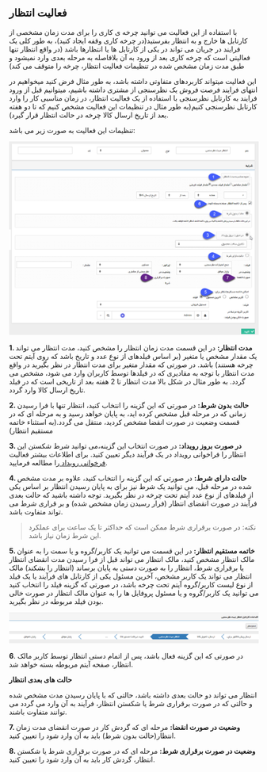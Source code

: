 ﻿##  فعالیت انتظار 



با استفاده از این فعالیت می توانید چرخه ی کاری را برای مدت زمان مشخصی  از کارتابل ها خارج و   به انتظار بفرستید(در چرخه کاری وقفه ایجاد کنید)، به طور کلی یک فرایند در جریان می تواند در یکی از کارتابل ها یا انتظارها باشد (در واقع انتظار تنها فعالیتی است که چرخه کاری بعد از ورود به آن بلافاصله به مرحله بعدی وارد نمیشود و طبق مدت زمان مشخص شده در تنظیمات فعالیت انتظار، چرخه را متوقف می کند)

این فعالیت میتواند کاربردهای متفاوتی داشته باشد، به طور مثال فرض کنید میخواهیم در انتهای فرایند فرصت فروش یک نظرسنجی از مشتری داشته باشیم، میتوانیم قبل از ورود فرایند به کارتابل نظرسنجی با استفاده از یک فعالیت انتظار، در زمان مناسبی کار را وارد کارتابل نظرسنجی کنیم(به طور مثال در تنظیمات این فعالیت مشخص کنیم که تا دو هفته بعد از تاریخ ارسال کالا چرخه در حالت انتظار قرار گیرد). 

تنظیمات این فعالیت به صورت زیر می باشد:

![](Activity.png)

**1. مدت انتظار:** در این قسمت مدت زمان انتظار را مشخص کنید، مدت انتظار می تواند یک مقدار مشخص یا متغیر (بر اساس فیلدهای از نوع عدد و تاریخ باشد که روی آیتم تحت چرخه هستند) باشد. در صورتی که مقدار متغیر برای مدت انتظار در نظر بگیرید در واقع مدت انتظار با توجه به مقادیری که در فیلدها توسط کاربران وارد می شود، مشخص می گردد. به طور مثال در شکل بالا مدت انتظار تا 2 هفته بعد از تاریخی است که در فیلد تاریخ ارسال کالا وارد گردد.

**2. حالت بدون شرط:** در صورتی که این گزینه را انتخاب کنید، انتظار تنها با فرا رسیدن زمانی که در مرحله قبل مشخص کرده اید، به پایان خواهد رسید و به مرحله ای که در قسمت وضعیت در صورت انقضا مشخص کردید،  منتقل می گردد.(به استثناء خاتمه مستقیم انتظار)

**3. در صورت بروز رویداد:** در صورت انتخاب این گزینه،می توانید شرط شکستن این انتظار را فراخوانی رویداد در یک فرآیند دیگر تعیین کنید. برای اطلاعات بیشتر فعالیت[ فرخوانی رویداد ](https://github.com/1stco/PayamGostarDocs/blob/master/help%202.5.4/Settings/Personalization-crm/Overview/Process-design/Create-a-work-cycle/Activity/Call-the-event/Call-the-event.md)را مطالعه فرمایید.

**4. حالت دارای شرط:** در صورتی که این گزینه را انتخاب کنید، علاوه بر مدت مشخص شده در مرحله قبل، می توانید یک شرط نیز برای به پایان رسیدن انتظار بر اساس یکی از فیلدهای از نوع عدد آیتم تحت چرخه در نظر بگیرید. توجه داشته باشید که حالت بعدی فرآیند در صورت انقضای انتظار (فرار رسیدن زمان مشخص شده) و بر قراری شرط می تواند متفاوت باشد.

> نکته: در صورت برقراری شرط ممکن است که حداکثر تا یک ساعت برای عملکرد این شرط زمان نیاز باشد.


**5.  خاتمه مستقیم انتظار:** در این قسمت می توانید یک کاربر/گروه و یا سمت را به عنوان مالک انتظار مشخص کنید، مالک انتظار می تواند قبل از فرا رسیدن مدت انقضای انتظار یا برقراری شرط، انتظار را به صورت دستی به پایان برساند (انتظار را بشکند) مالک انتظار می تواند یک کاربر مشخص، آخرین مسئول یکی از کارتابل های فرآیند یا یک فیلد از نوع لیست کاربر/گروه آیتم تحت چرخه باشد، در صورتی که گزینه فیلد را انتخاب کنید می توانید یک کاربر/گروه و یا مسئول پروفایل ها را به عنوان مالک انتظار در صورت خالی بودن فیلد مربوطه در نظر بگیرید.

![](Delay1.png)

**6**. در صورتی که این گزینه فعال باشد، پس از اتمام دستی انتظار توسط کاربر مالک انتظار، صفحه آیتم مربوطه بسته خواهد شد.

**حالت های بعدی انتظار**

انتظار می تواند دو حالت بعدی داشته باشد، حالتی که با پایان رسیدن مدت مشخص شده و حالتی که در صورت برقراری شرط یا شکستن انتظار، فرآیند به آن وارد می گردد می توانند متفاوت باشند.

**7. وضعیت در صورت انقضا:** مرحله ای که گردش کار در صورت انقضای مدت زمان انتظار(حالت بدون شرط) باید به آن وارد شود را تعیین کنید.

**8. وضعیت در صورت برقراری شرط:** مرحله ای که در صورت برقراری شرط یا شکستن انتظار، گردش کار باید به آن وارد شود را تعیین کنید.

